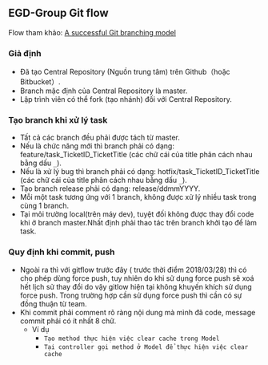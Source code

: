 ## EGD-Group Git flow

Flow tham khảo: [A successful Git branching model](http://nvie.com/posts/a-successful-git-branching-model/)

### Giả định
* Đã tạo Central Repository (Nguồn trung tâm) trên Github（hoặc Bitbucket）.
* Branch mặc định của Central Repository là master.
* Lập trình viên có thể  fork (tạo nhánh) đối với Central Repository.

### Tạo branch khi xử lý task
* Tất cả các branch đều phải được tách từ master.
* Nếu là chức năng mới thì branch phải có dạng: feature/task_TicketID_TicketTitle (các chữ cái của title phân cách nhau bằng dấu `_`).
* Nếu là xử lý bug thì branch phải có dạng: hotfix/task_TicketID_TicketTitle (các chữ cái của title phân cách nhau bằng dấu `_`).
* Tạo branch release phải có dạng: release/ddmmYYYY.
* Mỗi một task tương ứng với 1 branch, không được xử lý nhiều task trong cùng 1 branch.
* Tại môi trường local(trên máy dev), tuyệt đối không được thay đổi code khi ở branch master.Nhất định phải thao tác trên branch khởi tạo để làm task.

### Quy định khi commit, push
* Ngoài ra thì với gitflow trước đây ( trước thời điểm 2018/03/28) thì có cho phép dùng force push, tuy nhiên do khi sử dụng force push sẽ xoá hết lịch sử thay đổi do vậy gitlow hiện tại không khuyến khích sử dụng force push. Trong trường hợp cần sử dụng force push thì cần có sự đồng thuận từ team.
* Khi commit phải comment rõ ràng nội dung mà mình đã code, message commit phải có ít nhất 8 chữ.
  * Ví dụ
    * `Tạo method thực hiện việc clear cache trong Model`
	* `Tại controller gọi method ở Model để thực hiện việc clear cache`


